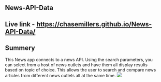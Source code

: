 ## News-API-Data
## Live link - https://chasemillers.github.io/News-API-Data/
## Summery
This News app connects to a news API. Using the search parameters, you can select from a host of news outlets and have them all display results based on topic of choice. This allows the user to search and compare news articles from different news outlets all at the same time.
![](public/photos/news-front.png)

